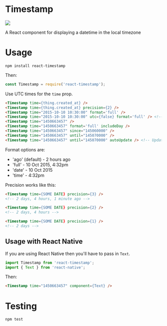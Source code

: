 # Timestamp

![](https://codeship.com/projects/7a8c81a0-6225-0134-3d52-0627957cda96/status?branch=master)

A React component for displaying a datetime in the local timezone


# Usage

`npm install react-timestamp`

Then:

```javascript
const Timestamp = require('react-timestamp');
```

Use UTC times for the `time` prop.

```html
<Timestamp time={thing.created_at} />
<Timestamp time={thing.created_at} precision={2} />
<Timestamp time="2015-10-10 10:30:00" format='full' />
<Timestamp time="2015-10-10 10:30:00" utc={false} format='full' /> <!-- Don't convert the timestamp to local time -->
<Timestamp time="1450663457" />
<Timestamp time="1450663457" format='full' includeDay />
<Timestamp time="1450663457" since="145060000" />
<Timestamp time="1450663457" until="145070000" />
<Timestamp time="1450663457" until="145070000" autoUpdate /> <!-- Updates every second -->
```

Format options are:

 * 'ago' (default) - 2 hours ago
 * 'full' - 10 Oct 2015, 4:32pm
 * 'date' - 10 Oct 2015
 * 'time' - 4:32pm

Precision works like this:

```html
<Timestamp time={SOME DATE} precision={3} />
<!-- 2 days, 4 hours, 1 minute ago -->

<Timestamp time={SOME DATE} precision={2} />
<!-- 2 days, 4 hours -->

<Timestamp time={SOME DATE} precision={1} />
<!-- 2 days -->
```


## Usage with React Native

If you are using React Native then you'll have to pass in `Text`.

```javascript
import Timestamp from 'react-timestamp';
import { Text } from 'react-native';
```

Then:

```html
<Timestamp time="1450663457" component={Text} />
```

# Testing

`npm test`
